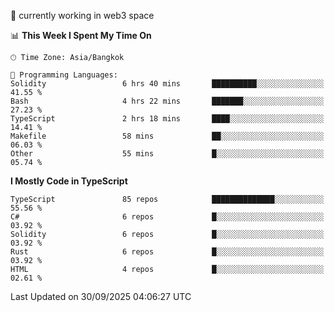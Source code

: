 🔭 currently working in web3 space

<!--START_SECTION:waka-->
📊 **This Week I Spent My Time On** 

```text
🕑︎ Time Zone: Asia/Bangkok

💬 Programming Languages: 
Solidity                 6 hrs 40 mins       ██████████░░░░░░░░░░░░░░░   41.55 % 
Bash                     4 hrs 22 mins       ███████░░░░░░░░░░░░░░░░░░   27.23 % 
TypeScript               2 hrs 18 mins       ████░░░░░░░░░░░░░░░░░░░░░   14.41 % 
Makefile                 58 mins             ██░░░░░░░░░░░░░░░░░░░░░░░   06.03 % 
Other                    55 mins             █░░░░░░░░░░░░░░░░░░░░░░░░   05.74 % 
```

**I Mostly Code in TypeScript** 

```text
TypeScript               85 repos            ██████████████░░░░░░░░░░░   55.56 % 
C#                       6 repos             █░░░░░░░░░░░░░░░░░░░░░░░░   03.92 % 
Solidity                 6 repos             █░░░░░░░░░░░░░░░░░░░░░░░░   03.92 % 
Rust                     6 repos             █░░░░░░░░░░░░░░░░░░░░░░░░   03.92 % 
HTML                     4 repos             █░░░░░░░░░░░░░░░░░░░░░░░░   02.61 % 
```




 Last Updated on 30/09/2025 04:06:27 UTC
<!--END_SECTION:waka-->
